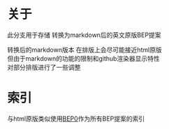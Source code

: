 # 关于

此分支用于存储 转换为markdown后的英文原版BEP提案  

转换后的markdown版本 在排版上会尽可能接近html原版  
但由于markdown的功能的限制和github渲染器显示特性  
对部分排版进行了一些调整  

# 索引

与html原版类似使用[BEP0](/bep_0000.md)作为所有BEP提案的索引  

